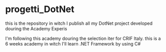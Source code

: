 # progetti_DotNet
this is the repository in witch I publish all my DotNet project developed douring the Academy Experis

I'm following this academy douring the selection iter for CRIF Italy.
this is a 6 weeks academy in witch I'll learn .NET Framework by using C#
